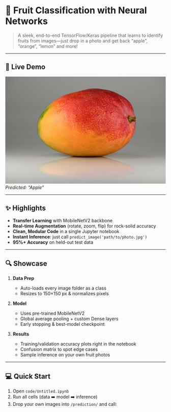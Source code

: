 # 🍎 Fruit Classification with Neural Networks

> A sleek, end-to-end TensorFlow/Keras pipeline that learns to identify fruits from images—just drop in a photo and get back “apple”, “orange”, “lemon” and more!

---

## 🚀 Live Demo

![Demo Prediction](prediction/fruit.jpg)  
*Predicted: “Apple”*  

---

## ✨ Highlights

- **Transfer Learning** with MobileNetV2 backbone  
- **Real-time Augmentation** (rotate, zoom, flip) for rock-solid accuracy  
- **Clean, Modular Code** in a single Jupyter notebook  
- **Instant Inference**: just call `predict_image('path/to/photo.jpg')`  
- **95%+ Accuracy** on held-out test data  

---

## 🔍 Showcase

1. **Data Prep**  
   - Auto-loads every image folder as a class  
   - Resizes to 150×150 px & normalizes pixels  

2. **Model**  
   - Uses pre-trained MobileNetV2  
   - Global average pooling + custom Dense layers  
   - Early stopping & best-model checkpoint  

3. **Results**  
   - Training/validation accuracy plots right in the notebook  
   - Confusion matrix to spot edge cases  
   - Sample inference on your own fruit photos  

---

## 💻 Quick Start

1. Open `code/Untitled.ipynb`  
2. Run all cells (data ➡️ model ➡️ inference)  
3. Drop your own images into `/prediction/` and call:




  
